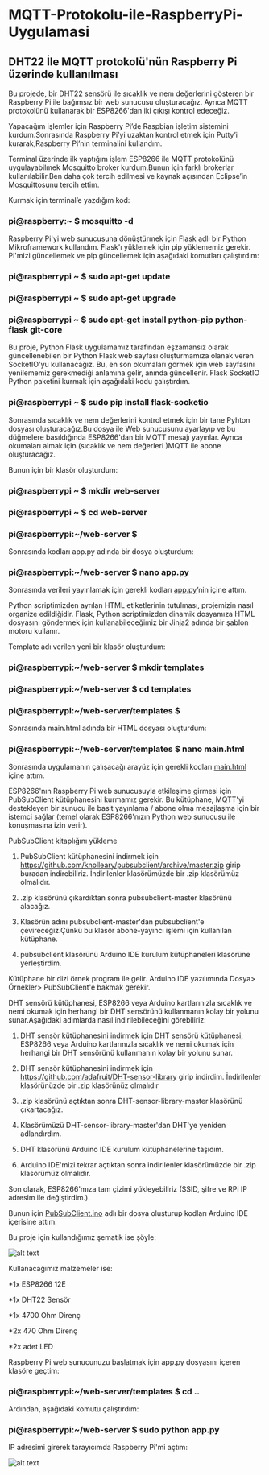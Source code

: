 # MQTT-Protokolu-ile-RaspberryPi-Uygulamasi

## DHT22 İle MQTT protokolü'nün  Raspberry Pi üzerinde kullanılması

  Bu projede, bir DHT22 sensörü ile sıcaklık ve nem değerlerini gösteren bir Raspberry Pi ile bağımsız bir web sunucusu oluşturacağız. Ayrıca MQTT protokolünü kullanarak bir ESP8266'dan iki çıkışı kontrol edeceğiz.
 
  Yapacağım işlemler için Raspberry Pi’de Raspbian işletim sistemini kurdum.Sonrasında Raspberry Pi’yi uzaktan kontrol etmek için Putty’i kurarak,Raspberry Pi’nin terminalini kullandım.
  
  Terminal üzerinde ilk yaptığım işlem ESP8266 ile MQTT protokolünü uygulayabilmek Mosquitto broker kurdum.Bunun için farklı brokerlar kullanılabilir.Ben daha çok tercih edilmesi ve kaynak açısından Eclipse’in Mosquittosunu tercih ettim.
 
Kurmak için terminal’e yazdığım kod:

### pi@raspberry:~ $ mosquitto -d

  Raspberry Pi'yi web sunucusuna dönüştürmek için Flask adlı bir Python Mikroframework kullandım.
Flask'ı yüklemek için pip yüklememiz gerekir. Pi'mizi güncellemek ve pip güncellemek için aşağıdaki komutları çalıştırdım:

### pi@raspberrypi ~ $ sudo apt-get update
### pi@raspberrypi ~ $ sudo apt-get upgrade
### pi@raspberrypi ~ $ sudo apt-get install python-pip python-flask git-core


  Bu proje, Python Flask uygulamamız tarafından eşzamansız olarak güncellenebilen bir Python Flask web sayfası oluşturmamıza olanak veren SocketIO'yu kullanacağız. Bu, en son okumaları görmek için web sayfasını yenilememiz gerekmediği anlamına gelir, anında güncellenir. Flask SocketIO Python paketini kurmak için aşağıdaki kodu çalıştırdım.
  
 ### pi@raspberrypi ~ $ sudo pip install flask-socketio

  Sonrasında sıcaklık ve nem değerlerini kontrol etmek için bir tane Pyhton dosyası oluşturacağız.Bu dosya ile Web sunucusunu ayarlayıp ve bu düğmelere basıldığında ESP8266'dan bir MQTT mesajı yayınlar. Ayrıca okumaları almak için (sıcaklık ve nem  değerleri )MQTT ile abone oluşturacağız.

Bunun için bir klasör oluşturdum:

### pi@raspberrypi ~ $ mkdir web-server
### pi@raspberrypi ~ $ cd web-server
### pi@raspberrypi:~/web-server $

Sonrasında kodları app.py adında bir dosya oluşturdum:

### pi@raspberrypi:~/web-server $ nano app.py

Sonrasında verileri yayınlamak için  gerekli kodları [app.py](https://github.com/fatihawk/MQTT-Protokolu-ile-RaspberryPi-Uygulamasi/blob/master/app.py)’nin içine attım.

  Python scriptimizden ayrılan HTML etiketlerinin tutulması, projemizin nasıl organize edildiğidir. Flask, Python scriptimizden dinamik dosyamıza HTML dosyasını göndermek için kullanabileceğimiz bir Jinja2 adında bir şablon motoru kullanır.

Template adı verilen yeni bir klasör oluşturdum:

### pi@raspberrypi:~/web-server $ mkdir templates
### pi@raspberrypi:~/web-server $ cd templates
### pi@raspberrypi:~/web-server/templates $

Sonrasında main.html adında bir HTML dosyası oluşturdum:

### pi@raspberrypi:~/web-server/templates $ nano main.html

Sonrasında uygulamanın çalışacağı arayüz için gerekli kodları [main.html](https://github.com/fatihawk/MQTT-Protokolu-ile-RaspberryPi-Uygulamasi/blob/master/main.html) içine attım.

  ESP8266'nın Raspberry Pi web sunucusuyla etkileşime girmesi için PubSubClient kütüphanesini kurmamız gerekir. Bu kütüphane, MQTT'yi destekleyen bir sunucu ile basit yayınlama / abone olma mesajlaşma için bir istemci sağlar (temel olarak ESP8266'nızın Python web sunucusu ile konuşmasına izin verir).

PubSubClient kitaplığını yükleme

1) PubSubClient kütüphanesini indirmek için
 https://github.com/knolleary/pubsubclient/archive/master.zip   girip buradan indirebiliriz. İndirilenler klasörümüzde bir .zip klasörümüz olmalıdır.

2) .zip klasörünü çıkardıktan sonra pubsubclient-master klasörünü alacağız.

3) Klasörün adını pubsubclient-master'dan pubsubclient'e çevireceğiz.Çünkü bu klasör abone-yayıncı işlemi için kullanılan kütüphane.

4) pubsubclient klasörünü Arduino IDE kurulum kütüphaneleri klasörüne yerleştirdim.

Kütüphane bir dizi örnek program ile gelir. Arduino IDE yazılımında Dosya> Örnekler> PubSubClient'e bakmak gerekir.

  DHT sensörü kütüphanesi, ESP8266 veya Arduino kartlarınızla sıcaklık ve nemi okumak için herhangi bir DHT sensörünü kullanmanın kolay bir yolunu sunar.Aşağıdaki adımlarda nasıl indirilebileceğini görebiliriz:

1) DHT sensör kütüphanesini indirmek için DHT sensörü kütüphanesi, ESP8266 veya Arduino kartlarınızla sıcaklık ve nemi okumak için herhangi bir DHT sensörünü kullanmanın kolay bir yolunu sunar.

1) DHT sensör kütüphanesini indirmek için https://github.com/adafruit/DHT-sensor-library girip indirdim.  İndirilenler klasörünüzde bir .zip klasörünüz olmalıdır

2) .zip klasörünü açtıktan sonra DHT-sensor-library-master klasörünü çıkartacağız.

3) Klasörümüzü DHT-sensor-library-master'dan DHT'ye yeniden adlandırdım.

4) DHT klasörünü Arduino IDE kurulum kütüphanelerine taşıdım.

5) Arduino IDE'mizi tekrar açtıktan sonra indirilenler klasörümüzde bir .zip klasörümüz olmalıdır.

Son olarak, ESP8266'mıza tam çizimi yükleyebiliriz (SSID, şifre ve RPi IP adresim ile değiştirdim.).

Bunun için [PubSubClient.ino](https://github.com/fatihawk/MQTT-Protokolu-ile-RaspberryPi-Uygulamasi/blob/master/PubSubClient.ino) adlı bir dosya oluşturup kodları Arduino IDE içerisine attım.

Bu proje için kullandığımız şematik ise şöyle:

![alt text](https://github.com/fatihawk/MQTT-Protokolu-ile-RaspberryPi-Uygulamasi/blob/master/%C5%9EematikBa%C4%9Flant%C4%B1lar.png)

Kullanacağımız malzemeler ise:

*1x ESP8266 12E 

*1x DHT22 Sensör 

*1x 4700 Ohm Direnç

*2x 470 Ohm Direnç

*2x adet LED


Raspberry Pi web sunucunuzu başlatmak için app.py dosyasını içeren klasöre geçtim:

### pi@raspberrypi:~/web-server/templates $ cd ..

Ardından, aşağıdaki komutu çalıştırdım:

### pi@raspberrypi:~/web-server $ sudo python app.py

IP adresimi girerek tarayıcımda Raspberry Pi'mi açtım:

![alt text](https://github.com/fatihawk/MQTT-Protokolu-ile-RaspberryPi-Uygulamasi/blob/master/Sonu%C3%A7.jpg)









 




